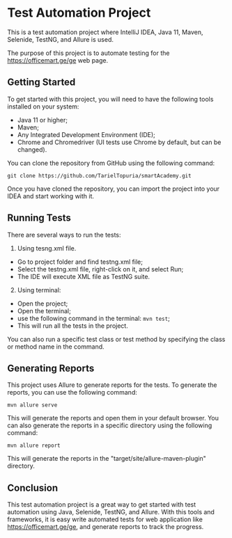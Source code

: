 # Test Automation Project
This is a test automation project where IntelliJ IDEA, Java 11, Maven, Selenide, TestNG, and Allure is used. 

The purpose of this project is to automate testing for the https://officemart.ge/ge web page.

## Getting Started
To get started with this project, you will need to have the following tools installed on your system:

* Java 11 or higher;
* Maven;
* Any Integrated Development Environment (IDE);
* Chrome and Chromedriver (UI tests use Chrome by default, but can be changed).

You can clone the repository from GitHub using the following command:

`git clone https://github.com/TarielTopuria/smartAcademy.git`

Once you have cloned the repository, you can import the project into your IDEA and start working with it.

## Running Tests
There are several ways to run the tests:

1. Using tesng.xml file.
- Go to project folder and find testng.xml file; 
- Select the testng.xml file, right-click on it, and select Run; 
- The IDE will execute XML file as TestNG suite.

2. Using terminal:
- Open the project;
- Open the terminal;
- use the following command in the terminal: `mvn test`;
- This will run all the tests in the project. 

You can also run a specific test class or test method by specifying the class or method name in the command.

## Generating Reports
This project uses Allure to generate reports for the tests. To generate the reports, you can use the following command:

`mvn allure serve`

This will generate the reports and open them in your default browser. You can also generate the reports in a specific directory using the following command:

`mvn allure report`

This will generate the reports in the "target/site/allure-maven-plugin" directory.

## Conclusion
This test automation project is a great way to get started with test automation using Java, Selenide, TestNG, and Allure. With this tools and frameworks, it is easy write automated tests for web application like https://officemart.ge/ge, and generate reports to track the progress.
